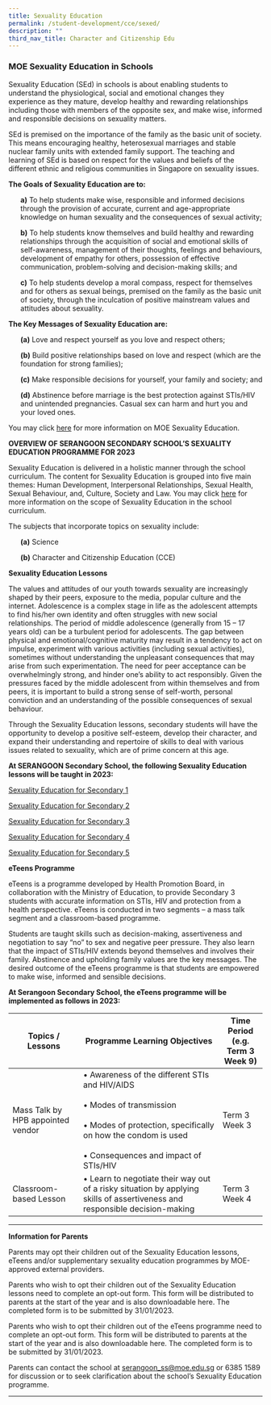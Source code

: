 ```yaml
---
title: Sexuality Education
permalink: /student-development/cce/sexed/
description: ""
third_nav_title: Character and Citizenship Edu
---
```

### MOE Sexuality Education in Schools

Sexuality Education (SEd) in schools is about enabling students to understand the physiological, social and emotional changes they experience as they mature, develop healthy and rewarding relationships including those with members of the opposite sex, and make wise, informed and responsible decisions on sexuality matters. 

SEd is premised on the importance of the family as the basic unit of society. This means encouraging healthy, heterosexual marriages and stable nuclear family units with extended family support. The teaching and learning of SEd is based on respect for the values and beliefs of the different ethnic and religious communities in Singapore on sexuality issues.

**The Goals of Sexuality Education are to:**

<ul><b>a)</b> To help students make wise, responsible and informed decisions through the provision of accurate, current and age-appropriate knowledge on human sexuality and the consequences of sexual activity;</ul>

<ul><b>b)</b> To help students know themselves and build healthy and rewarding relationships through the acquisition of social and emotional skills of self-awareness, management of their thoughts, feelings and behaviours, development of empathy for others, possession of effective communication, problem-solving and decision-making skills; and</ul>

<ul><b>c)</b> To help students develop a moral compass, respect for themselves and for others as sexual beings, premised on the family as the basic unit of society, through the inculcation of positive mainstream values and attitudes about sexuality.</ul>

**The Key Messages of Sexuality Education are:**

<ul><b>(a)</b>	Love and respect yourself as you love and respect others;</ul>

<ul><b>(b)</b>	Build positive relationships based on love and respect (which are the foundation for strong families);</ul>

<ul><b>(c)</b>	Make responsible decisions for yourself, your family and society; and</ul>

<ul><b>(d)</b>	Abstinence before marriage is the best protection against STIs/HIV and unintended pregnancies. Casual sex can harm and hurt you and your loved ones.</ul>

You may click [here](https://go.gov.sg/moe-sexuality-education) for more information on MOE Sexuality Education.

**OVERVIEW OF SERANGOON SECONDARY SCHOOL’S SEXUALITY EDUCATION PROGRAMME FOR 2023**

Sexuality Education is delivered in a holistic manner through the school curriculum. The content for Sexuality Education is grouped into five main themes: Human Development, Interpersonal Relationships, Sexual Health, Sexual Behaviour, and, Culture, Society and Law. You may click [here](https://go.gov.sg/moe-sexuality-education-scope) for more information on the scope of Sexuality Education in the school curriculum.

The subjects that incorporate topics on sexuality include: 
<ul><b>(a)</b> Science</ul>
<ul><b>(b)</b> Character and Citizenship Education (CCE)</ul>

**Sexuality Education Lessons**

The values and attitudes of our youth towards sexuality are increasingly shaped by their peers, exposure to the media, popular culture and the internet. Adolescence is a complex stage in life as the adolescent attempts to find his/her own identity and often struggles with new social relationships. The period of middle adolescence (generally from 15 – 17 years old) can be a turbulent period for adolescents. The gap between physical and emotional/cognitive maturity may result in a tendency to act on impulse, experiment with various activities (including sexual activities), sometimes without understanding the unpleasant consequences that may arise from such experimentation. The need for peer acceptance can be overwhelmingly strong, and hinder one’s ability to act responsibly.  Given the pressures faced by the middle adolescent from within themselves and from peers, it is important to build a strong sense of self-worth, personal conviction and an understanding of the possible consequences of sexual behaviour.

Through the Sexuality Education lessons, secondary students will have the opportunity to develop a positive self-esteem, develop their character, and expand their understanding and repertoire of skills to deal with various issues related to sexuality, which are of prime concern at this age.

**At SERANGOON Secondary School, the following Sexuality Education lessons will be taught in 2023:**

[Sexuality Education for Secondary 1](/files/Sexuality%20Education%202023/SSS_Sec_1_Sexuality_Education.pdf)

[Sexuality Education for Secondary 2](/files/Sexuality%20Education%202023/SSS_Sec_2_Sexuality_Education.pdf)

[Sexuality Education for Secondary 3](/files/Sexuality%20Education%202023/SSS_Sec_3_Sexuality_Education.pdf)

[Sexuality Education for Secondary 4](/files/Sexuality%20Education%202023/SSS_Sec_4_Sexuality_Education.pdf)

[Sexuality Education for Secondary 5](/files/Sexuality%20Education%202023/SSS_Sec_5_Sexuality_Education.pdf)


**eTeens Programme**

eTeens is a programme developed by Health Promotion Board, in collaboration with the Ministry of Education, to provide Secondary 3 students with accurate information on STIs, HIV and protection from a health perspective. eTeens is conducted in two segments – a mass talk segment and a classroom-based programme.

Students are taught skills such as decision-making, assertiveness and negotiation to say “no” to sex and negative peer pressure. They also learn that the impact of STIs/HIV extends beyond themselves and involves their family. Abstinence and upholding family values are the key messages. The desired outcome of the eTeens programme is that students are empowered to make wise, informed and sensible decisions.

**At Serangoon Secondary School, the eTeens programme will be implemented as follows in 2023:**


|Topics / Lessons|Programme Learning Objectives| Time Period<br>(e.g. Term 3 Week 9)|
| -------- | -------- | -------- |
|Mass Talk by HPB appointed vendor |• Awareness of the different STIs and HIV/AIDS<br><br>• Modes of transmission<br><br>• Modes of protection, specifically on how the condom is used<br><br>• Consequences and impact of STIs/HIV|Term 3 Week 3|
|Classroom-based Lesson|•	Learn to negotiate their way out of a risky situation by applying skills of assertiveness and responsible decision-making|Term 3 Week 4|

<hr>

**Information for Parents**

Parents may opt their children out of the Sexuality Education lessons, eTeens and/or supplementary sexuality education programmes by MOE-approved external providers.

Parents who wish to opt their children out of the Sexuality Education lessons need to complete an opt-out form. This form will be distributed to parents at the start of the year and is also downloadable here. The completed form is to be submitted by 31/01/2023.

Parents who wish to opt their children out of the eTeens programme need to complete an opt-out form. This form will be distributed to parents at the start of the year and is also downloadable here.  The completed form is to be submitted by 31/01/2023.

Parents can contact the school at [serangoon_ss@moe.edu.sg](mailto:serangoon_ss@moe.edu.sg) or 6385 1589 for discussion or to seek clarification about the school’s Sexuality Education programme.

<hr>